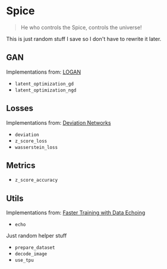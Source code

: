 # Spice

> He who controls the Spice, controls the universe!

This is just random stuff I save so I don't have to rewrite it later.

## GAN

Implementations from: [LOGAN](https://arxiv.org/abs/1912.00953)

* `latent_optimization_gd`
* `latent_optimization_ngd`

## Losses

Implementations from: [Deviation Networks](https://arxiv.org/abs/1911.08623)

* `deviation`
* `z_score_loss`
* `wasserstein_loss`

## Metrics

* `z_score_accuracy`

## Utils

Implementations from: [Faster Training with Data Echoing](https://arxiv.org/pdf/1907.05550.pdf)

* `echo`

Just random helper stuff

* `prepare_dataset`
* `decode_image`
* `use_tpu`
